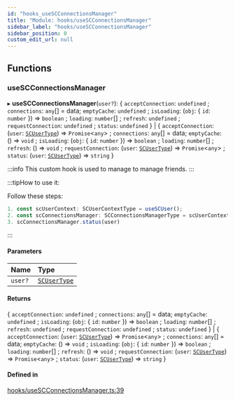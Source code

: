 ```yaml
---
id: "hooks_useSCConnectionsManager"
title: "Module: hooks/useSCConnectionsManager"
sidebar_label: "hooks/useSCConnectionsManager"
sidebar_position: 0
custom_edit_url: null
---
```


## Functions

### useSCConnectionsManager

▸ **useSCConnectionsManager**(`user?`): { `acceptConnection`: `undefined` ; `connections`: `any`[] = data; `emptyCache`: `undefined` ; `isLoading`: (`obj`: { `id`: `number`  }) => `boolean` ; `loading`: `number`[] ; `refresh`: `undefined` ; `requestConnection`: `undefined` ; `status`: `undefined`  } \| { `acceptConnection`: (`user`: [`SCUserType`](../interfaces/types_user.SCUserType.md)) => `Promise`<`any`\> ; `connections`: `any`[] = data; `emptyCache`: () => `void` ; `isLoading`: (`obj`: { `id`: `number`  }) => `boolean` ; `loading`: `number`[] ; `refresh`: () => `void` ; `requestConnection`: (`user`: [`SCUserType`](../interfaces/types_user.SCUserType.md)) => `Promise`<`any`\> ; `status`: (`user`: [`SCUserType`](../interfaces/types_user.SCUserType.md)) => `string`  }

:::info
This custom hook is used to manage to manage friends.
:::

:::tipHow to use it:

Follow these steps:
```jsx
1. const scUserContext: SCUserContextType = useSCUser();
2. const scConnectionsManager: SCConnectionsManagerType = scUserContext.manager.connections;
3. scConnectionsManager.status(user)
```
:::

#### Parameters

| Name | Type |
| :------ | :------ |
| `user?` | [`SCUserType`](../interfaces/types_user.SCUserType.md) |

#### Returns

{ `acceptConnection`: `undefined` ; `connections`: `any`[] = data; `emptyCache`: `undefined` ; `isLoading`: (`obj`: { `id`: `number`  }) => `boolean` ; `loading`: `number`[] ; `refresh`: `undefined` ; `requestConnection`: `undefined` ; `status`: `undefined`  } \| { `acceptConnection`: (`user`: [`SCUserType`](../interfaces/types_user.SCUserType.md)) => `Promise`<`any`\> ; `connections`: `any`[] = data; `emptyCache`: () => `void` ; `isLoading`: (`obj`: { `id`: `number`  }) => `boolean` ; `loading`: `number`[] ; `refresh`: () => `void` ; `requestConnection`: (`user`: [`SCUserType`](../interfaces/types_user.SCUserType.md)) => `Promise`<`any`\> ; `status`: (`user`: [`SCUserType`](../interfaces/types_user.SCUserType.md)) => `string`  }

#### Defined in

[hooks/useSCConnectionsManager.ts:39](https://github.com/selfcommunity/community-ui/blob/a7bfc2b/packages/sc-core/src/hooks/useSCConnectionsManager.ts#L39)
